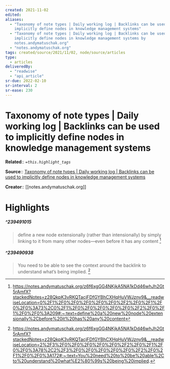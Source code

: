 ```yaml
---
created: 2021-11-02
edited: 
aliases:
  - "Taxonomy of note types | Daily working log | Backlinks can be used to
    implicitly define nodes in knowledge management systems"
  - "Taxonomy of note types | Daily working log | Backlinks can be used to
    implicitly define nodes in knowledge management systems by
    notes.andymatuschak.org"
  - "notes.andymatuschak.org"
tags: created/source/2021/11/02, node/source/articles
type:
  - articles
deliveredBy:
  - "readwise"
  - "api_article"
sr-due: 2022-02-10
sr-interval: 2
sr-ease: 230
---
```

# Taxonomy of note types | Daily working log | Backlinks can be used to implicitly define nodes in knowledge management systems

**Related**:: 
*`=this.highlight_tags`*

**Source**:: [Taxonomy of note types | Daily working log | Backlinks can be used to implicitly define nodes in knowledge management systems](https://notes.andymatuschak.org/z6f6xgGG4NKjkA5NA1kDd46whJh2Gt5rAmfX?stackedNotes=z28QkpK3vRKQTacjFDfGYBhCXHqHuVWJzny9&stackedNotes=z2newCwFfd6iZFyf9bgspkbyt1G8wbQxJVgTK)

**Creator**:: [[notes.andymatuschak.org]]

# Highlights
##### ^239491015
  
> define a new node extensionally (rather than intensionally) by simply linking to it from many other nodes—even before it has any content 
  [^239491015]

[^239491015]:  https://notes.andymatuschak.org/z6f6xgGG4NKjkA5NA1kDd46whJh2Gt5rAmfX?stackedNotes=z28QkpK3vRKQTacjFDfGYBhCXHqHuVWJzny9&__readwiseLocation=0%2F1%2F0%2F0%2F0%2F0%2F0%2F2%2F0%2F1%2F0%2F0%3A73%2C0%2F1%2F0%2F0%2F0%2F0%2F0%2F2%2F0%2F1%2F0%2F0%3A209#:~:text=define%20a%20new%20node%20extensionally%2Cbefore%20it%20has%20any%20content

##### ^239490938
  
> You need to be able to see the context around the backlink to understand what’s being implied. 
  [^239490938]

[^239490938]:  https://notes.andymatuschak.org/z6f6xgGG4NKjkA5NA1kDd46whJh2Gt5rAmfX?stackedNotes=z28QkpK3vRKQTacjFDfGYBhCXHqHuVWJzny9&__readwiseLocation=2%2F3%2F0%2F0%2F0%2F0%2F0%2F2%2F0%2F1%2F0%2F0%3A78%2C2%2F3%2F0%2F0%2F0%2F0%2F0%2F2%2F0%2F1%2F0%2F0%3A172#:~:text=You%20need%20to%20be%20able%2Cto%20understand%20what%E2%80%99s%20being%20implied.

